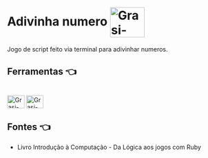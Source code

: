 # Adivinha numero <img align="center" alt="Grasi-Flutter" height="70" width="80" src="https://media.giphy.com/media/JpqVNHqb72TDUgwoSq/giphy.gif?cid=ecf05e477eolw0di7dnijtl99aue6j9l2030mwqdclozh5ys&rid=giphy.gif&ct=s">
Jogo de script feito via terminal para adivinhar numeros.


## Ferramentas :point_left:
<div style="display: inline_block"><br>
  <img align="center" alt="Grasi-Flutter" height="30" width="40" src="https://cdn.jsdelivr.net/gh/devicons/devicon/icons/ruby/ruby-original.svg">
  <img align="center" alt="Grasi-Pythont" height="30" width="40" src="https://cdn.jsdelivr.net/gh/devicons/devicon/icons/vscode/vscode-original.svg">
  
</div>

## Fontes :point_left:

- Livro Introdução à Computação - Da Lógica aos jogos com Ruby


